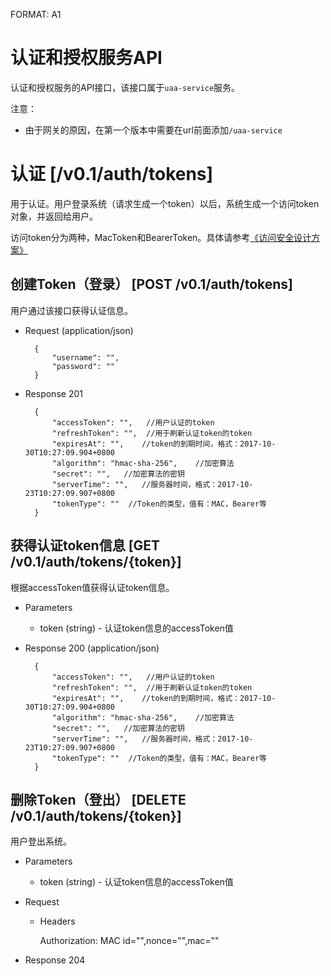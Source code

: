 FORMAT: A1

# 认证和授权服务API

认证和授权服务的API接口，该接口属于`uaa-service`服务。

注意：

- 由于网关的原因，在第一个版本中需要在url前面添加`/uaa-service`


#  认证 [/v0.1/auth/tokens]

用于认证。用户登录系统（请求生成一个token）以后，系统生成一个访问token对象，并返回给用户。

访问token分为两种，MacToken和BearerToken。具体请参考[《访问安全设计方案》](http://doc.dynamax.io/document/design/auth-design.html)

## 创建Token（登录） [POST /v0.1/auth/tokens]

用户通过该接口获得认证信息。

+ Request (application/json)

        {
            "username": "",
            "password": ""
        }

+ Response 201

        {
            "accessToken": "",   //用户认证的token
            "refreshToken": "",  //用于刷新认证token的token
            "expiresAt": "",    //token的到期时间，格式：2017-10-30T10:27:09.904+0800
            "algorithm": "hmac-sha-256",    //加密算法
            "secret": "",   //加密算法的密钥
            "serverTime": "",   //服务器时间，格式：2017-10-23T10:27:09.907+0800
            "tokenType": ""  //Token的类型，值有：MAC，Bearer等
        }
    
## 获得认证token信息 [GET /v0.1/auth/tokens/{token}]

根据accessToken值获得认证token信息。

+ Parameters
    + token (string) - 认证token信息的accessToken值

+ Response 200 (application/json)

        {
            "accessToken": "",   //用户认证的token
            "refreshToken": "",  //用于刷新认证token的token
            "expiresAt": "",    //token的到期时间，格式：2017-10-30T10:27:09.904+0800
            "algorithm": "hmac-sha-256",    //加密算法
            "secret": "",   //加密算法的密钥
            "serverTime": "",   //服务器时间，格式：2017-10-23T10:27:09.907+0800
            "tokenType": ""  //Token的类型，值有：MAC，Bearer等
        }

## 删除Token（登出） [DELETE /v0.1/auth/tokens/{token}]

用户登出系统。

+ Parameters

    + token (string) - 认证token信息的accessToken值
    
+ Request
    + Headers
    
        Authorization: MAC id="",nonce="",mac=""

+ Response 204
